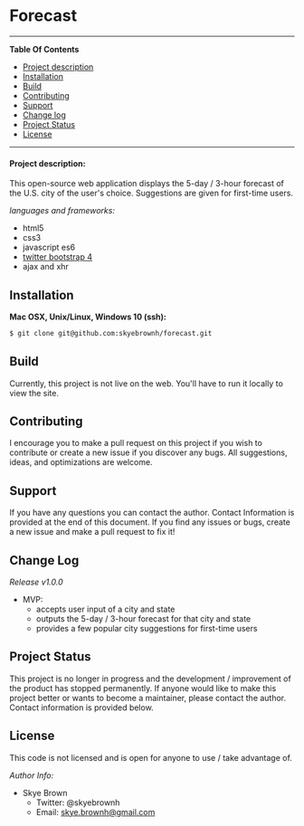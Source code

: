 # Forecast

[](./img/forecast-screenshot.png)

***
**Table Of Contents**

- [Project description](#project-description)
- [Installation](#installation)
- [Build](#build)
- [Contributing](#contributing)
- [Support](#support)
- [Change log](#change-log)
- [Project Status](#project-status)
- [License](#license)
***

#### Project description:

This open-source web application displays the 5-day / 3-hour forecast of the U.S. city of the user's choice. Suggestions are given for first-time users. 

*languages and frameworks:*
- html5
- css3
- javascript es6
- [twitter bootstrap 4](https://getbootstrap.com/)
- ajax and xhr

## Installation

**Mac OSX, Unix/Linux, Windows 10 (ssh):**
```bash
$ git clone git@github.com:skyebrownh/forecast.git
```

## Build

Currently, this project is not live on the web. You'll have to run it locally to view the site. 

## Contributing

I encourage you to make a pull request on this project if you wish to contribute or create a new issue if you discover any bugs. All suggestions, ideas, and optimizations are welcome. 

## Support

If you have any questions you can contact the author. Contact Information is provided at the end of this document. If you find any issues or bugs, create a new issue and make a pull request to fix it!

## Change Log

*Release v1.0.0*
- MVP:
  - accepts user input of a city and state
  - outputs the 5-day / 3-hour forecast for that city and state
  - provides a few popular city suggestions for first-time users

## Project Status

This project is no longer in progress and the development / improvement of the product has stopped permanently. If anyone would like to make this project better or wants to become a maintainer, please contact the author. Contact information is provided below.

## License

This code is not licensed and is open for anyone to use / take advantage of.

*Author Info:*
- Skye Brown
  - Twitter: @skyebrownh
  - Email: skye.brownh@gmail.com

